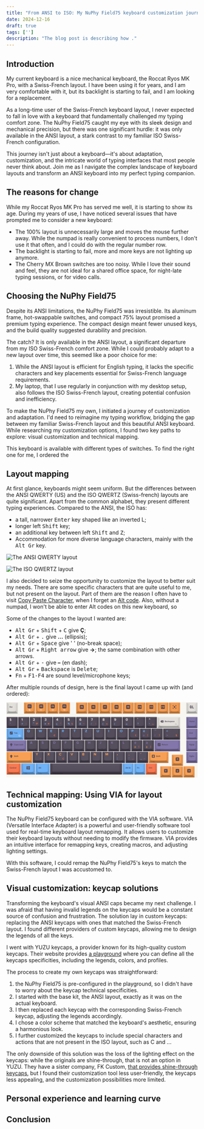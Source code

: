 ```yaml
---
title: "From ANSI to ISO: My NuPhy Field75 keyboard customization journey"
date: 2024-12-16
draft: true
tags: ['']
description: "The blog post is describing how ."
---
```


## Introduction

My current keyboard is a nice mechanical keyboard, the Roccat Ryos MK Pro, with a Swiss-French layout.
I have been using it for years, and I am very comfortable with it, but its backlight is starting to fail, and I am 
looking for a replacement.

As a long-time user of the Swiss-French keyboard layout, I never expected to fall in love with a keyboard that fundamentally challenged my typing comfort zone.
The NuPhy Field75 caught my eye with its sleek design and mechanical precision, but there was one significant hurdle: it was only available in the ANSI layout, a stark contrast to my familiar ISO Swiss-French configuration.

This journey isn't just about a keyboard—it's about adaptation, customization, and the intricate world of typing interfaces that most people never think about.
Join me as I navigate the complex landscape of keyboard layouts and transform an ANSI keyboard into my perfect 
typing companion.

## The reasons for change

While my Roccat Ryos MK Pro has served me well, it is starting to show its age.
During my years of use, I have noticed several issues that have prompted me to consider a new keyboard:

- The 100% layout is unnecessarily large and moves the mouse further away. While the numpad is really convenient to 
  process numbers, I don't use it that often, and I could do with the regular number row.
- The backlight is starting to fail, more and more keys are not lighting up anymore.
- The Cherry MX Brown switches are too noisy. While I love their sound and feel, they are not ideal for a shared 
  office space, for night-late typing sessions, or for video calls.

## Choosing the NuPhy Field75

Despite its ANSI limitations, the NuPhy Field75 was irresistible.
Its aluminum frame, hot-swappable switches, and compact 75% layout promised a premium typing experience.
The compact design meant fewer unused keys, and the build quality suggested durability and precision.

The catch?
It is only available in the ANSI layout, a significant departure from my ISO Swiss-French comfort zone.
While I could probably adapt to a new layout over time, this seemed like a poor choice for me:

1. While the ANSI layout is efficient for English typing, it lacks the specific characters and key placements
   essential for Swiss-French language requirements.
2. My laptop, that I use regularly in conjunction with my desktop setup, also follows the ISO Swiss-French layout,
   creating potential confusion and inefficiency.

To make the NuPhy Field75 my own, I initiated a journey of customization and adaptation.
I'd need to reimagine my typing workflow, bridging the gap between my familiar Swiss-French layout and this
beautiful ANSI keyboard.
While researching my customization options, I found two key paths to explore: visual customization and technical
mapping.

This keyboard is available with different types of switches.
To find the right one for me, I ordered the 

## Layout mapping

At first glance, keyboards might seem uniform.
But the differences between the ANSI QWERTY (US) and the ISO QWERTZ (Swiss-french) layouts are quite significant.
Apart from the common alphabet, they present different typing experiences.
Compared to the ANSI, the ISO has:

- a tall, narrower <kbd>Enter</kbd> key shaped like an inverted L;
- longer left <kbd>Shift</kbd> key;
- an additional key between left <kbd>Shift</kbd> and <kbd>Z</kbd>;
- Accommodation for more diverse language characters, mainly with the <kbd>Alt Gr</kbd> key.

![The ANSI QWERTY layout](KB_United_States.svg "Details of the ANSI QWERTY layout (source: 
[Wikimedia Commons](https://commons.wikimedia.org/wiki/File:KB_United_States.svg)).")

![The ISO QWERTZ layout](KB_Swiss.svg "Details of the ISO QWERTZ layout (source: 
[Wikimedia Commons](https://commons.wikimedia.org/wiki/File:KB_Swiss.svg)).")

I also decided to seize the opportunity to customize the layout to better suit my needs.
There are some specific characters that are quite useful to me, but not present on the layout.
Part of them are the reason I often have to visit [Copy Paste Character](https://copypastecharacter.com), when I forget
an [Alt code](https://en.wikipedia.org/wiki/Alt_code).
Also, without a numpad, I won't be able to enter Alt codes on this new keyboard, so 

Some of the changes to the layout I wanted are:

* <kbd>Alt Gr</kbd> + <kbd>Shift</kbd> + <kbd>C</kbd> give **Ç**;
* <kbd>Alt Gr</kbd> + <kbd>.</kbd> give **…** (ellipsis);
* <kbd>Alt Gr</kbd> + <kbd>Space</kbd> give ' ' (no-break space);
* <kbd>Alt Gr</kbd> + <kbd>Right arrow</kbd> give **→**; the same combination with other arrows.
* <kbd>Alt Gr</kbd> + <kbd>-</kbd> give **–** (en dash);
* <kbd>Alt Gr</kbd> + <kbd>Backspace</kbd> is <kbd>Delete</kbd>;
* <kbd>Fn</kbd> + <kbd>F1-F4</kbd> are sound level/microphone keys;

After multiple rounds of design, here is the final layout I came up with (and ordered):

![The final design of my keycaps](keycaps_design.png "The final design of my keycaps, as ordered.")

## Technical mapping: Using VIA for layout customization

The NuPhy Field75 keyboard can be configured with the VIA software.
VIA (Versatile Interface Adapter) is a powerful and user-friendly software tool used for real-time keyboard layout remapping.
It allows users to customize their keyboard layouts without needing to modify the firmware.
VIA provides an intuitive interface for remapping keys, creating macros, and adjusting lighting settings.

With this software, I could remap the NuPhy Field75's keys to match the Swiss-French layout I was accustomed to.

## Visual customization: keycap solutions

Transforming the keyboard's visual ANSI caps became my next challenge.
I was afraid that having invalid legends on the keycaps would be a constant source of confusion and frustration.
The solution lay in custom keycaps: replacing the ANSI keycaps with ones that matched the Swiss-French layout.
I found different providers of custom keycaps, allowing me to design the legends of all the keys.

I went with YUZU keycaps, a provider known for its high-quality custom keycaps.
Their website provides [a playground](https://yuzukeycaps.com/playground) where you can define all the keycaps 
specificities, including the legends, colors, and profiles.

The process to create my own keycaps was straightforward:

1. the NuPhy Field75 is pre-configured in the playground, so I didn't have to worry about the keycap technical 
   specificities.
2. I started with the base kit, the ANSI layout, exactly as it was on the actual keyboard.
3. I then replaced each keycap with the corresponding Swiss-French keycap, adjusting the legends accordingly.
4. I chose a color scheme that matched the keyboard's aesthetic, ensuring a harmonious look.
5. I further customized the keycaps to include special characters and actions that are not present in the ISO layout,
   such as C and ...

The only downside of this solution was the loss of the lighting effect on the keycaps: while the originals are 
shine-through, that is not an option in YUZU.
They have a sister company, FK Custom, 
[that provides shine-through keycaps](https://yuzukeycaps.canny.io/feature-requests/p/shine-thru-clear-and-translucent-dual-layer-key-caps),
but I found their customization tool less user-friendly, the keycaps less appealing, and the customization possibilities
more limited.

## Personal experience and learning curve

## Conclusion
